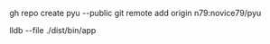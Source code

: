 gh repo create pyu --public
git remote add origin n79:novice79/pyu
<!-- git remote set-url origin n79:novice79/pyu -->

lldb --file ./dist/bin/app

<!-- todo: rebuild all android lib with android-ndk-r25c -->
